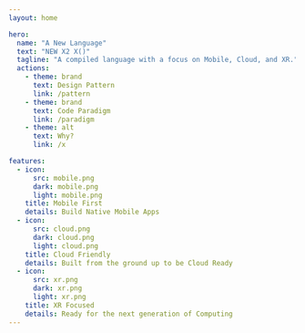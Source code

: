 ```yaml
---
layout: home

hero:
  name: "A New Language"
  text: "NEW X2 X()"
  tagline: "A compiled language with a focus on Mobile, Cloud, and XR."
  actions:
    - theme: brand
      text: Design Pattern
      link: /pattern
    - theme: brand
      text: Code Paradigm
      link: /paradigm
    - theme: alt
      text: Why?
      link: /x

features:
  - icon: 
      src: mobile.png
      dark: mobile.png
      light: mobile.png
    title: Mobile First
    details: Build Native Mobile Apps
  - icon: 
      src: cloud.png
      dark: cloud.png
      light: cloud.png
    title: Cloud Friendly
    details: Built from the ground up to be Cloud Ready
  - icon: 
      src: xr.png
      dark: xr.png
      light: xr.png
    title: XR Focused
    details: Ready for the next generation of Computing
---
```


